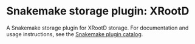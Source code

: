 # Snakemake storage plugin: XRootD

A Snakemake storage plugin for XRootD storage.
For documentation and usage instructions, see the [Snakemake plugin catalog](https://snakemake.github.io/snakemake-plugin-catalog/plugins/storage/xrootd.html).

